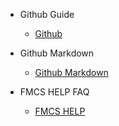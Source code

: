 - Github Guide

  - [Github](/README.md)
  
- Github Markdown

  - [Github Markdown](/markdown.md)
  
- FMCS HELP FAQ

  - [FMCS HELP](/en/README.md)
